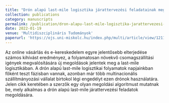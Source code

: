 ```yaml
---
title: "Drón alapú last-mile logisztika járattervezési feladatainak megoldása"
collection: publications
category: manuscripts
permalink: /publication/dron-alapu-last-mile-logisztika-jarattervezesi-feladatainak-megoldasa
date: 2022-01-19
venue: 'Multidiszciplináris Tudományok'
paperurl: 'https://ojs.uni-miskolc.hu/index.php/multi/article/view/1211'
---
```


Az online vásárlás és e-kereskedelem egyre jelentősebb elterjedése számos kihívást eredményez, a folyamatosan növekvő csomagszállítási igények megvalósítására új megoldások jelentek meg a last-mile logisztikában. A drón alapú last-mile logisztikai folyamatok napjainkban főként teszt fázisban vannak, azonban már több multinacionális szállítmányozási vállalat birtokol légi engedélyt ezen drónok használatára. Jelen cikk keretében a szerzők egy olyan megoldási algoritmust mutatnak be, mely alkalmas a drón alapú last-mile járattervezési feladatok megoldására.
